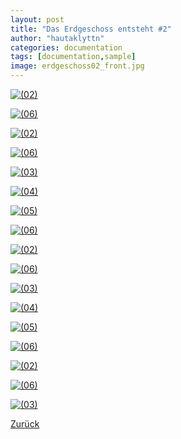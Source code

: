 ```yaml
---
layout: post
title: "Das Erdgeschoss entsteht #2"
author: "hautaklyttn"
categories: documentation
tags: [documentation,sample]
image: erdgeschoss02_front.jpg
---
```


<a href="../assets/img/erdgeschoss02_front.jpg" data-lightbox="EG02" data-title="">![(02)](../assets/img/erdgeschoss02_front.jpg)</a>

<a href="../assets/img/28_08_2019_(1).jpg" data-lightbox="EG02" data-title="">![(06)](../assets/img/28_08_2019_(1).jpg)</a>

<a href="../assets/img/28_08_2019_(2).jpg" data-lightbox="EG02" data-title="">![(02)](../assets/img/28_08_2019_(2).jpg)</a>

<a href="../assets/img/28_08_2019_(6).jpg" data-lightbox="EG02" data-title="">![(06)](../assets/img/28_08_2019_(6).jpg)</a>

<a href="../assets/img/28_08_2019_(3).jpg" data-lightbox="EG02" data-title="">![(03)](../assets/img/28_08_2019_(3).jpg)</a>

<a href="../assets/img/28_08_2019_(4).jpg" data-lightbox="EG02" data-title="">![(04)](../assets/img/28_08_2019_(4).jpg)</a>

<a href="../assets/img/28_08_2019_(5).jpg" data-lightbox="EG02" data-title="">![(05)](../assets/img/28_08_2019_(5).jpg)</a>

<a href="../assets/img/28_08_2019_(6).jpg" data-lightbox="EG02" data-title="">![(06)](../assets/img/28_08_2019_(6).jpg)</a>

<a href="../assets/img/28_08_2019_(7).jpg" data-lightbox="EG02" data-title="">![(02)](../assets/img/28_08_2019_(7).jpg)</a>

<a href="../assets/img/28_08_2019_(8).jpg" data-lightbox="EG02" data-title="">![(06)](../assets/img/28_08_2019_(8).jpg)</a>

<a href="../assets/img/28_08_2019_(9).jpg" data-lightbox="EG02" data-title="">![(03)](../assets/img/28_08_2019_(9).jpg)</a>

<a href="../assets/img/28_08_2019_(10).jpg" data-lightbox="EG02" data-title="">![(04)](../assets/img/28_08_2019_(10).jpg)</a>

<a href="../assets/img/28_08_2019_(11).jpg" data-lightbox="EG02" data-title="">![(05)](../assets/img/28_08_2019_(11).jpg)</a>

<a href="../assets/img/28_08_2019_(12).jpg" data-lightbox="EG02" data-title="">![(06)](../assets/img/28_08_2019_(12).jpg)</a>

<a href="../assets/img/28_08_2019_(13).jpg" data-lightbox="EG02" data-title="">![(02)](../assets/img/28_08_2019_(13).jpg)</a>

<a href="../assets/img/28_08_2019_(14).jpg" data-lightbox="EG02" data-title="">![(06)](../assets/img/28_08_2019_(14).jpg)</a>

<a href="../assets/img/28_08_2019_(15).jpg" data-lightbox="EG02" data-title="">![(03)](../assets/img/28_08_2019_(15).jpg)</a>

[Zurück](/hausblog)  
